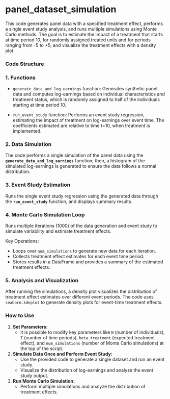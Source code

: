 # panel_dataset_simulation
This code generates panel data with a specified treatment effect, performs a single event study analysis, and runs multiple simulations using Monte Carlo methods. The goal is to estimate the impact of a treatment that starts at time period 10, for randomly assigned treated units and for periods ranging from -5 to +5, and visualize the treatment effects with a density plot.

### Code Structure

### 1. Functions
- `generate_data_and_log_earnings` function: Generates synthetic panel data and computes log-earnings based on individual characteristics and treatment status, which is randomly assigned to half of the individuals starting at time period 10.

- `run_event_study` function: Performs an event study regression, estimating the impact of treatment on log-earnings over event time. The coefficients estimated are relative to time t=10, when treatment is implemented.

### 2. Data Simulation

The code performs a single simulation of the panel data using the **`generate_data_and_log_earnings`** function; then, a histogram of the simulated log-earnings is generated to ensure the data follows a normal distribution.

### 3. Event Study Estimation
Runs the single event study regression using the generated data through the **`run_event_study`** function, and displays summary results.

### 4. Monte Carlo Simulation Loop

Runs multiple iterations (1000) of the data generation and event study to simulate variability and estimate treatment effects.

Key Operations:

- Loops over `num_simulations` to generate new data for each iteration.
- Collects treatment effect estimates for each event time period.
- Stores results in a DataFrame and provides a summary of the estimated treatment effects.

### 5. Analysis and Visualization

After running the simulations, a density plot visualizes the distribution of treatment effect estimates over different event periods. The code uses `seaborn.kdeplot` to generate density plots for event-time treatment effects.

### How to Use

1. **Set Parameters:**
    - It is possible to modify key parameters like `N` (number of individuals), `T` (number of time periods), `beta_treatment` (expected treatment effect), and `num_simulations` (number of Monte Carlo simulations) at the top of the script.
2. **Simulate Data Once and Perform Event Study:**
   - Use the provided code to generate a single dataset and run an event study.
   - Visualize the distribution of log-earnings and analyze the event study output.
3. **Run Monte Carlo Simulation:**
   - Perform multiple simulations and analyze the distribution of treatment effects.

